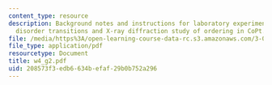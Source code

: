 ```yaml
---
content_type: resource
description: Background notes and instructions for laboratory experiments on order
  disorder transitions and X-ray diffraction study of ordering in CoPt.
file: /media/https%3A/open-learning-course-data-rc.s3.amazonaws.com/3-014-materials-laboratory-fall-2006/208573f3edb6634befaf29b0b752a296_w4_g2.pdf
file_type: application/pdf
resourcetype: Document
title: w4_g2.pdf
uid: 208573f3-edb6-634b-efaf-29b0b752a296
---
```

